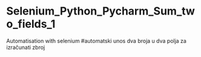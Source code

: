 # Selenium_Python_Pycharm_Sum_two_fields_1
Automatisation with selenium
#automatski unos dva broja u dva polja za izračunati zbroj

